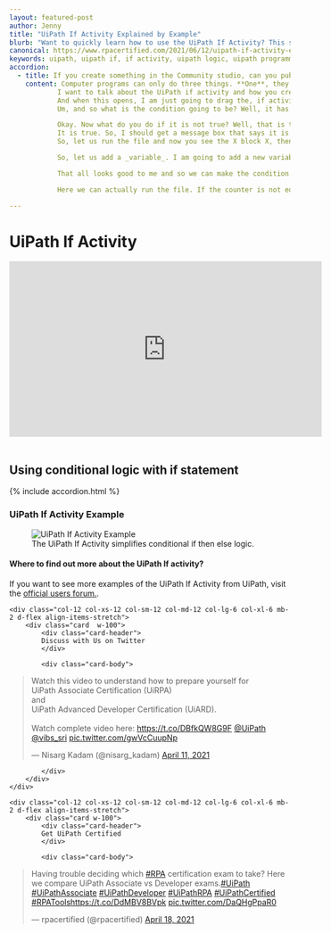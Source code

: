 ```yaml
---
layout: featured-post
author: Jenny
title: "UiPath If Activity Explained by Example"
blurb: "Want to quickly learn how to use the UiPath If Activity? This simple UiPath If Activity example will show you how to use conditional logic in UiPath Studio."
canonical: https://www.rpacertified.com/2021/06/12/uipath-if-activity-example.html
keywords: uipath, uipath if, if activity, uipath logic, uipath programming, uipath conditional, uipath studio, rpa developer, rpa programming
accordion: 
  - title: If you create something in the Community studio, can you publish it to Orchestrator?
    content: Computer programs can only do three things. **One**, they can _manage data_. We talked about UiPath variables in a previous tutorial. **Two**, they can perform    _conditional logic_. That is, _if-then-else_, that is what we are going to talk about here. The **UiPath if activity**, and they can do things very quickly in- for _while _or _do-while_ loops, which will be the next UiPath tutorial here.
            I want to talk about the UiPath if activity and how you create simple if-else conditions in a UiPath application. To do that, I am going to start up UiPath Studio and create a brand _new process_ and I will call it UiPath if-activity, it's not a very creative name, but I'm not a very creative guy.
            And when this opens, I am just going to drag the, if activity onto the _main workflow_, I may have to search for that in the _activities panel_ and there it is, and it comes up and it says, hey, let us figure out a condition to evaluate here. If the condition is true, **then** block runs. If the condition is not true, the **else** block runs.<br>
            Um, and so what is the condition going to be? Well, it has to be some that evaluates to true or false and nothing evaluates to true, better than the word- True. It is actually a reserved word in UiPath, but if the condition is true, what do you want to do? Well, in this case, I am just going to display a message box that says it is true.

            Okay. Now what do you do if it is not true? Well, that is the _else_ condition. I think version 21.4 has this show else link. I do not know if that's available in 20.8, but if it's not true, I'll print up a message box and say, _ ‘It's not true’_ and then you've got your basic UiPath if-then activity, and I can run this now.
            It is true. So, I should get a message box that says it is true and it runs, and it is true. Well, what else were you expecting. Now, of course you can negate these conditions. You can say not true, and that will give you the opposite. So, if you say the condition is not true, that means it is false and then the _else_ block will run.
            So, let us run the file and now you see the X block X, then block running, which says it's not true and so there you go. You have got your basic conditional statement in UiPath here. Now of course, people usually want to evaluate conditions and so evaluating condition, usually me and responding to a variable.

            So, let us add a _variable_. I am going to add a new variable to this program. I am going to call it the counter and it is going to be of type **int32**, and I will even give it a default value. So, the default value will be 9. So, let us take a look at that. It has got scope for the sequence. The default value is 9.

            That all looks good to me and so we can make the condition. So, the condition could be if the counter is less than 10. I am going to put a little space in there to just make it look a little bit more handsome. And so, as the counter, less than 10, well, it is 9, so that is true. I can run the file and I get the true condition and of course I can also do if it is the counter is greater than 10, which, you know, of course there is going to be false. So, I get the false condition. It is not true and you can even like, have not equal to, so you can do counter not equal to, so you've seen the condition for true condition for false condition, not equal to, um, we saw the not, which negates a true condition.

            Here we can actually run the file. If the counter is not equal 10. Well, it is 9. So that is true as well. So that kind of gives you a whirlwind tour of that UiPath if activity. Now, if you want to take this one step further, I have actually got another tutorial on nested if then statements, and it shows you how to create a little number guesser game and UiPath studio, which actually takes input from the user using the UiPath input box. So, if you want to take your knowledge a little bit further, Go take a look at that tutorial, but this gives you a good, quick overview of how conditional logic and specifically the UiPath. If activity, how it works.

---
```


# UiPath If Activity

<div class="embed-responsive embed-responsive-16by9">
<iframe src="https://www.youtube.com/embed/Dy9SyAbie_4" allow="accelerometer; autoplay; clipboard-write; encrypted-media; gyroscope; picture-in-picture" allowfullscreen="" width="560" height="315" frameborder="0"></iframe>
</div>
<br/>

## Using conditional logic with if statement
{% include accordion.html %}

### UiPath If Activity Example

<figure class="figure">
  <img src="https://aws1.discourse-cdn.com/uipath/original/3X/b/f/bf74b2ff3dd84a4f77f9c137e63b4728fee9e630.png" alt="UiPath If Activity Example" class="img-fluid mx-auto d-block img-thumbnail rounded ">
  <figcaption class="figure-caption">The UiPath If Activity simplifies conditional if then else logic.</figcaption>
</figure>

#### Where to find out more about the UiPath If activity?

If you want to see more examples of the UiPath If Activity from UiPath, visit the <a href="https://forum.uipath.com/t/advanced-activities-uipath-nested-if-then-else-statements/322285">official users forum.</a>.

<div class="row">
	
    <div class="col-12 col-xs-12 col-sm-12 col-md-12 col-lg-6 col-xl-6 mb-2 d-flex align-items-stretch">
        <div class="card  w-100">
            <div class="card-header">
            Discuss with Us on Twitter
            </div>

            <div class="card-body">
<!-- **************************** -->       


<blockquote class="twitter-tweet"><p lang="en" dir="ltr">Watch this video to understand how to prepare yourself for <br>UiPath Associate Certification (UiRPA) <br>and <br>UiPath Advanced Developer Certification (UiARD).<br><br>Watch complete video here: <a href="https://t.co/DBfkQW8G9F">https://t.co/DBfkQW8G9F</a> <a href="https://twitter.com/UiPath?ref_src=twsrc%5Etfw">@UiPath</a> <a href="https://twitter.com/vibs_sri?ref_src=twsrc%5Etfw">@vibs_sri</a> <a href="https://t.co/gwVcCuupNp">pic.twitter.com/gwVcCuupNp</a></p>&mdash; Nisarg Kadam (@nisarg_kadam) <a href="https://twitter.com/nisarg_kadam/status/1381253771125161985?ref_src=twsrc%5Etfw">April 11, 2021</a></blockquote> <script async src="https://platform.twitter.com/widgets.js" charset="utf-8"></script> 



<!-- **************************** -->   
            
            
            </div>
        </div>
    </div>
	
	<div class="col-12 col-xs-12 col-sm-12 col-md-12 col-lg-6 col-xl-6 mb-2 d-flex align-items-stretch">
        <div class="card w-100">
            <div class="card-header">
            Get UiPath Certified
            </div>

            <div class="card-body">
<blockquote class="twitter-tweet"><p lang="en" dir="ltr">Having trouble deciding which <a href="https://twitter.com/hashtag/RPA?src=hash&amp;ref_src=twsrc%5Etfw">#RPA</a> certification exam to take? Here we compare UiPath Associate vs Developer exams.<a href="https://twitter.com/hashtag/UiPath?src=hash&amp;ref_src=twsrc%5Etfw">#UiPath</a> <a href="https://twitter.com/hashtag/UiPathAssociate?src=hash&amp;ref_src=twsrc%5Etfw">#UiPathAssociate</a> <a href="https://twitter.com/hashtag/UiPathDeveloper?src=hash&amp;ref_src=twsrc%5Etfw">#UiPathDeveloper</a> <a href="https://twitter.com/hashtag/UiPathRPA?src=hash&amp;ref_src=twsrc%5Etfw">#UiPathRPA</a> <a href="https://twitter.com/hashtag/UiPathCertified?src=hash&amp;ref_src=twsrc%5Etfw">#UiPathCertified</a> <a href="https://twitter.com/hashtag/RPATools?src=hash&amp;ref_src=twsrc%5Etfw">#RPATools</a><a href="https://t.co/DdMBV8BVpk">https://t.co/DdMBV8BVpk</a> <a href="https://t.co/DaQHgPpaR0">pic.twitter.com/DaQHgPpaR0</a></p>&mdash; rpacertified (@rpacertified) <a href="https://twitter.com/rpacertified/status/1383851087157858304?ref_src=twsrc%5Etfw">April 18, 2021</a></blockquote> <script async src="https://platform.twitter.com/widgets.js" charset="utf-8"></script> 
            </div>
        </div>
    </div>
	
</div>

